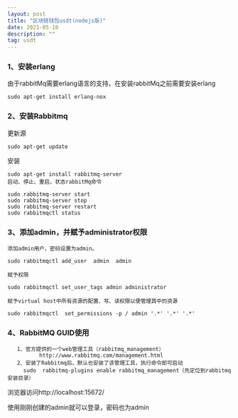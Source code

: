 ```yaml
---
layout: post
title: "区块链钱包usdt(nodejs版)"
date: 2021-05-10
description: ""
tag: usdt
---
```



### 1、安装erlang

由于rabbitMq需要erlang语言的支持，在安装rabbitMq之前需要安装erlang

```
sudo apt-get install erlang-nox
```

### 2、安装Rabbitmq
更新源
```
sudo apt-get update
```

安装
```
sudo apt-get install rabbitmq-server
启动、停止、重启、状态rabbitMq命令

sudo rabbitmq-server start
sudo rabbitmq-server stop
sudo rabbitmq-server restart
sudo rabbitmqctl status
```

### 3、添加admin，并赋予administrator权限
```
添加admin用户，密码设置为admin。

sudo rabbitmqctl add_user  admin  admin

赋予权限

sudo rabbitmqctl set_user_tags admin administrator

赋予virtual host中所有资源的配置、写、读权限以便管理其中的资源

sudo rabbitmqctl  set_permissions -p / admin '.*' '.*' '.*'
```


### 4、RabbitMQ GUID使用
       1、官方提供的一个web管理工具（rabbitmq_management）
              http://www.rabbitmq.com/management.html
       2、安装了Rabbitmq后，默认也安装了该管理工具，执行命令即可启动
         sudo  rabbitmq-plugins enable rabbitmq_management（先定位到rabbitmq安装目录）


浏览器访问http://localhost:15672/

使用刚刚创建的admin就可以登录，密码也为admin

